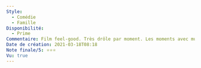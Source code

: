 ```yaml
---
Style:
  - Comédie
  - Famille
Disponibilité:
  - Prime
Commentaire: Film feel-good. Très drôle par moment. Les moments avec musique sont top (Charles Trenet...). À voir en famille.
Date de création: 2021-03-18T08:18
Note finale/5: ⭐⭐⭐
Vu: true
---
```

